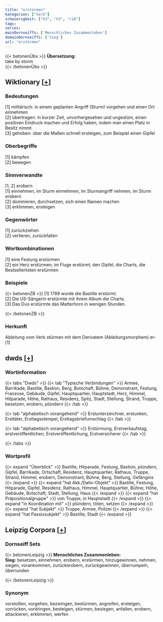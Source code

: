 ```yaml
---
title: "erstürmen"
kategorien: ["Verb"]
schwierigkeit: ["k3", "h3", "r18"]
tags:
series:
mainDornseiffs: ['Menschliches Zusammenleben']
domainDornseiffs: ['Sieg']
url: "erstürmen"
---
```


{{< betonenÜbs >}}
**Übersetzung:**  
take by storm  
{{< /betonenÜbs >}}

## Wiktionary [[+](https://de.wiktionary.org/wiki/erstürmen)]

### Bedeutungen
[1] militärisch: in einem geplanten Angriff (Sturm) vorgehen und einen Ort einnehmen  
[2] übertragen: in kurzer Zeit, unvorhergesehen und ungestüm, einen positiven Eindruck machen und Erfolg haben, indem man einen Platz in Besitz nimmt  
[3] gehoben: über die Maßen schnell ersteigen, zum Beispiel einen Gipfel  

### Oberbegriffe
[1] kämpfen  
[2] bewegen  

### Sinnverwandte
[1, 2] erobern  
[1] einnehmen, im Sturm einnehmen, im Sturmangriff nehmen, im Sturm erobern  
[2] dominieren, durchsetzen, sich einen Namen machen  
[3] erklimmen, ersteigen  

### Gegenwörter
[1] zurückziehen  
[2] verlieren, zurückfallen  

### Wortkombinationen
[1] eine Festung erstürmen  
[2] ein Herz erstürmen; im Fluge erstürmt; den Gipfel, die Charts, die Bestsellerlisten erstürmen  

### Beispiele
{{< betonenZB >}}
[1] 1789 wurde die Bastille erstürmt.  
[2] Die US-Sängerin erstürmte mit ihrem Album die Charts.  
[3] Das Duo erstürmte das Matterhorn in wenigen Stunden.  

{{< /betonenZB >}}
### Herkunft
Ableitung vom Verb stürmen mit dem Derivatem (Ableitungsmorphem) er-[1]  



## dwds [[+](https://www.dwds.de/wb/erstürmen)]

### Wortinformation
{{< tabs "Dwds" >}}
{{< tab "Typische Verbindungen" >}}
Armee, Barrikade, Bastille, Bastion, Berg, Botschaft, Bühne, Demonstrant, Festung, Franzose, Gebäude, Gipfel, Hauptquartier, Hauptstadt, Herz, Himmel, Hitparade, Höhe, Rathaus, Residenz, Spitz, Stadt, Stellung, Strand, Truppe, besetzen, erobern, plündern
{{< /tab >}}

{{< tab "alphabetisch vorangehend" >}}
Erstunterzeichner, erstunken, Ersttäter, Ersttagsstempel, Ersttagsbriefumschlag
{{< /tab >}}

{{< tab "alphabetisch vorangehend" >}}
Erstürmung, Erstverkaufstag, erstveröffentlichen, Erstveröffentlichung, Erstversicherer
{{< /tab >}}

{{< /tabs >}}

### Wortprofil
{{< expand "Überblick" >}} Bastille, Hitparade, Festung, Bastion, plündern, Gipfel, Barrikade, Ortschaft, Residenz, Hauptquartier, Rathaus, Truppe, Strand, Himmel, erobern, Demonstrant, Bühne, Berg, Stellung, Gefängnis {{< /expand >}}
{{< expand "hat Akk./Dativ-Objekt" >}} Bastille, Festung, Hitparade, Gipfel, Residenz, Rathaus, Himmel, Hauptquartier, Bühne, Höhe, Gebäude, Botschaft, Stadt, Stellung, Haus {{< /expand >}}
{{< expand "hat Präpositionalgruppe" >}} von Truppe, in Hauptstadt {{< /expand >}}
{{< expand "in Koordination mit" >}} plündern, töten, setzen {{< /expand >}}
{{< expand "hat Subjekt" >}} Truppe, Armee, Polizei {{< /expand >}}
{{< expand "hat Passivsubjekt" >}} Bastille, Stadt {{< /expand >}}

## Leipzig Corpora [[+](https://corpora.uni-leipzig.de/en/res?word=erstürmen&corpusId=deu_newscrawl-public_2018)]

### Dornseiff Sets
{{< betonenLeipzig >}}
**Menschliches Zusammenleben:**  
**Sieg:** besetzen, einnehmen, erobern, erstürmen, hinzugewinnen, nehmen, siegen, vorankommen, zurückerobern, zurückgewinnen, überrumpeln, überrunden  

{{< /betonenLeipzig >}}

### Synonym
vorstoßen, vorgehen, bezwingen, bestürmen, angreifen, ersteigen, vorrücken, vordringen, besteigen, stürmen, besiegen, anfallen, erobern, attackieren, erklimmen, werfen


